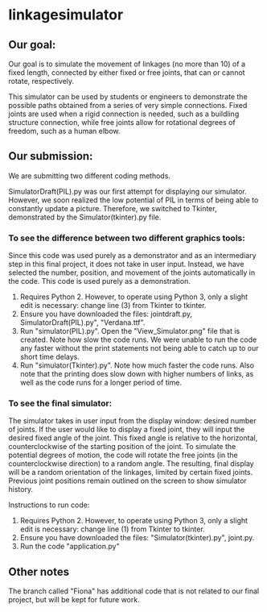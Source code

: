 # linkagesimulator

## Our goal: 

Our goal is to simulate the movement of linkages (no more than 10) of a fixed length, connected by either fixed or free joints, that can or cannot rotate, respectively. 

This simulator can be used by students or engineers to demonstrate the possible paths obtained from a series of very simple connections. Fixed joints are used when a rigid connection is needed, such as a buildling structure connection, while free joints allow for rotational degrees of freedom, such as a human elbow. 

## Our submission: 

We are submitting two different coding methods. 

SimulatorDraft(PIL).py was our first attempt for displaying our simulator. However, we soon realized the low potential of PIL in terms of being able to constantly update a picture. Therefore, we switched to Tkinter, demonstrated by the Simulator(tkinter).py file. 

### To see the difference between two different graphics tools: 

Since this code was used purely as a demonstrator and as an intermediary step in this final project, it does not take in user input. Instead, we have selected the number, position, and movement of the joints automatically in the code. This code is used purely as a demonstration. 

1. Requires Python 2. However, to operate using Python 3, only a slight edit is necessary: change line (3) from Tkinter to tkinter. 
2. Ensure you have downloaded the files: jointdraft.py, SimulatorDraft(PIL).py", "Verdana.ttf".  
3. Run "simulator(PIL).py". Open the "View_Simulator.png" file that is created. Note how slow the code runs. We were unable to run the code any faster without the print statements not being able to catch up to our short time delays. 
4. Run "simulator(Tkinter).py". Note how much faster the code runs. Also note that the printing does slow down with higher numbers of links, as well as the code runs for a longer period of time. 

### To see the final simulator: 

The simulator takes in user input from the display window: desired number of joints. If the user would like to display a fixed joint, they will input the desired fixed angle of the joint. This fixed angle is relative to the horizontal, counterclockwise of the starting position of the joint. To simulate the potential degrees of motion, the code will rotate the free joints (in the counterclockwise direction) to a random angle. The resulting, final display will be a random orientation of the linkages, limited by certain fixed joints. Previous joint positions remain outlined on the screen to show simulator history. 

Instructions to run code: 
1. Requires Python 2. However, to operate using Python 3, only a slight edit is necessary: change line (1) from Tkinter to tkinter. 
2. Ensure you have downloaded the files: "Simulator(tkinter).py", joint.py. 
3. Run the code "application.py"

## Other notes

The branch called "Fiona" has additional code that is not related to our final project, but will be kept for future work. 

